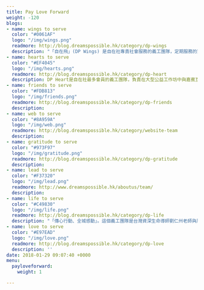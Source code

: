 ```yaml
---
title: Pay Love Forward
weight: -120
blogs:
- name: wings to serve
  color: "#0061AF"
  logo: "/img/wings.png"
  readmore: http://blog.dreamspossible.hk/category/dp-wings
  description: "「自在飛」(DP Wings) 是自在社專責社會服務的義工團隊，定期服務的對象，包括視障老人、精神病患康復者、臨終病人、低收入家庭等。我們的宗旨，是凝聚一群有心人，放下自我，發放愛的力量，關心社區，攜手創造共融，體驗生命的真、善、美。"
- name: hearts to serve
  color: "#EF4045"
  logo: "/img/hearts.png"
  readmore: http://blog.dreamspossible.hk/category/dp-heart
  description: DP Heart是自在社最多會員的義工團隊，負責在大型公益工作坊中與嘉賓互動，讓更多人認識並參加DP課程。生命影響生命，當DP人將所學的活現、分享，就是最好的感染力。渴望我們身邊的世界，因為我們的出現而美好多一些。這個團隊很多培訓活動，會員一年到晚都樂在這忙碌同時十分有價值的生活中。
- name: friends to serve
  color: "#FDB813"
  logo: "/img/friends.png"
  readmore: http://blog.dreamspossible.hk/category/dp-friends
  description: 
- name: web to serve
  color: "#8A959A"
  logo: "/img/web.png"
  readmore: http://blog.dreamspossible.hk/category/website-team
  description: 
- name: gratitude to serve
  color: "#973F97"
  logo: "/img/gratitude.png"
  readmore: http://blog.dreamspossible.hk/category/dp-gratitude
  description: 
- name: lead to serve
  color: "#F37320"
  logo: "/img/lead.png"
  readmore: http://www.dreamspossible.hk/aboutus/team/
  description: 
- name: life to serve
  color: "#C49830"
  logo: "/img/life.png"
  readmore: http://blog.dreamspossible.hk/category/dp-life
  description: "「傳心行動、全城感動」。這個義工團隊是台灣資深生命導師劉仁州老師與周華山博士合作的成果，旨在培訓DP義工成為小導師，透過劉老師、華山博士設計的心靈工具，支持不同界別人士認識自己的原生家庭，藉此療癒成長的傷口，迸發生命的新動力。服務對象包括教師、社工、DP義工、公眾人士等。這個團隊曾被邀請到國內舉辦工作坊，口碑載道。"
- name: love to serve
  color: "#E97EAD"
  logo: "/img/love.png"
  readmore: http://blog.dreamspossible.hk/category/dp-love
  description: ''
date: 2018-01-29 09:07:40 +0000
menu:
  payloveforward:
    weight: 1

---
```

